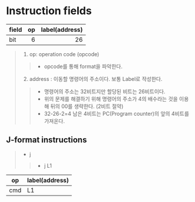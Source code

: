 # Instruction fields

|field|op|label(address)|
|---|--:|--:|
|bit|6|26|

> 1. op: operation code (opcode)
>> - opcode를 통해 format을 파악한다.
> 2. address : 이동할 명령어의 주소이다. 보통 Label로 작성한다.
>> - 명령어의 주소는 32비트지만 할당된 비트는 26비트이다.
>> - 위의 문제를 해결하기 위해 명령어의 주소가 4의 배수라는 것을 이용해 뒤의 00를 생략한다. (2비트 절약)
>> - 32-26-2=4 남은 4비트는 PC(Program counter)의 앞의 4비트를 가져온다.

## J-format instructions
> - j
>> - j L1

|op|label(address)|
|---|---|
|cmd|L1|